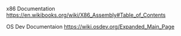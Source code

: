 x86 Documentation
https://en.wikibooks.org/wiki/X86_Assembly#Table_of_Contents

OS Dev Documentaion
https://wiki.osdev.org/Expanded_Main_Page
